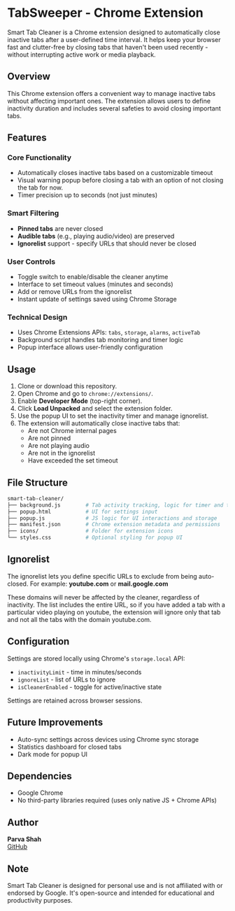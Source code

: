 # TabSweeper - Chrome Extension

Smart Tab Cleaner is a Chrome extension designed to automatically close inactive tabs after a user-defined time interval. It helps keep your browser fast and clutter-free by closing tabs that haven't been used recently - without interrupting active work or media playback.

## Overview

This Chrome extension offers a convenient way to manage inactive tabs without affecting important ones. The extension allows users to define inactivity duration and includes several safeties to avoid closing important tabs.

## Features

### Core Functionality

- Automatically closes inactive tabs based on a customizable timeout
- Visual warning popup before closing a tab with an option of not closing the tab for now.
- Timer precision up to seconds (not just minutes)

### Smart Filtering

- **Pinned tabs** are never closed
- **Audible tabs** (e.g., playing audio/video) are preserved
- **Ignorelist** support - specify URLs that should never be closed

### User Controls

- Toggle switch to enable/disable the cleaner anytime
- Interface to set timeout values (minutes and seconds)
- Add or remove URLs from the ignorelist
- Instant update of settings saved using Chrome Storage

### Technical Design

- Uses Chrome Extensions APIs: `tabs`, `storage`, `alarms`, `activeTab`
- Background script handles tab monitoring and timer logic
- Popup interface allows user-friendly configuration

## Usage

1. Clone or download this repository.
2. Open Chrome and go to `chrome://extensions/`.
3. Enable **Developer Mode** (top-right corner).
4. Click **Load Unpacked** and select the extension folder.
5. Use the popup UI to set the inactivity timer and manage ignorelist.
6. The extension will automatically close inactive tabs that:
   - Are not Chrome internal pages
   - Are not pinned
   - Are not playing audio
   - Are not in the ignorelist
   - Have exceeded the set timeout

## File Structure

```bash
smart-tab-cleaner/
├── background.js        # Tab activity tracking, logic for timer and tab closing
├── popup.html           # UI for settings input
├── popup.js             # JS logic for UI interactions and storage
├── manifest.json        # Chrome extension metadata and permissions
├── icons/               # Folder for extension icons
└── styles.css           # Optional styling for popup UI
```

## Ignorelist

The ignorelist lets you define specific URLs to exclude from being auto-closed. For example:
**youtube.com** or
**mail.google.com**

These domains will never be affected by the cleaner, regardless of inactivity.
The list includes the entire URL, so if you have added a tab with a particular video playing on youtube, the extension will ignore only that tab and not all the tabs with the domain youtube.com.

## Configuration

Settings are stored locally using Chrome's `storage.local` API:

- `inactivityLimit` - time in minutes/seconds
- `ignoreList` - list of URLs to ignore
- `isCleanerEnabled` - toggle for active/inactive state

Settings are retained across browser sessions.

## Future Improvements

- Auto-sync settings across devices using Chrome sync storage
- Statistics dashboard for closed tabs
- Dark mode for popup UI

## Dependencies

- Google Chrome
- No third-party libraries required (uses only native JS + Chrome APIs)

## Author

**Parva Shah**  
[GitHub](https://github.com/Parvashah09)

## Note

Smart Tab Cleaner is designed for personal use and is not affiliated with or endorsed by Google. It's open-source and intended for educational and productivity purposes.
